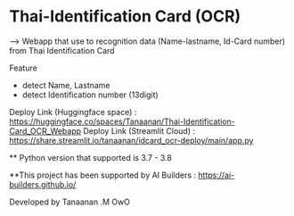# Thai-Identification Card (OCR)

--> Webapp that use to recognition data (Name-lastname, Id-Card number) from Thai Identification Card

Feature
- detect Name, Lastname 
- detect Identification number (13digit)

Deploy Link (Huggingface space) : https://huggingface.co/spaces/Tanaanan/Thai-Identification-Card_OCR_Webapp
Deploy Link (Streamlit Cloud) : https://share.streamlit.io/tanaanan/idcard_ocr-deploy/main/app.py


** Python version that supported is 3.7 - 3.8

**This project has been supported by AI Builders : https://ai-builders.github.io/

Developed by Tanaanan .M OwO
